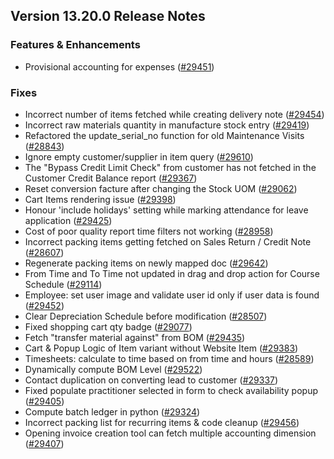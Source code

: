 ## Version 13.20.0 Release Notes

### Features & Enhancements

- Provisional accounting for expenses ([#29451](https://github.com/finergyrs/capkpi/pull/29451))

### Fixes

- Incorrect number of items fetched while creating delivery note ([#29454](https://github.com/finergyrs/capkpi/pull/29454))
- Incorrect raw materials quantity in manufacture stock entry ([#29419](https://github.com/finergyrs/capkpi/pull/29419))
- Refactored the update_serial_no function for old Maintenance Visits ([#28843](https://github.com/finergyrs/capkpi/pull/28843))
- Ignore empty customer/supplier in item query ([#29610](https://github.com/finergyrs/capkpi/pull/29610))
- The "Bypass Credit Limit Check" from customer has not fetched in the Customer Credit Balance report ([#29367](https://github.com/finergyrs/capkpi/pull/29367))
- Reset conversion facture after changing the Stock UOM ([#29062](https://github.com/finergyrs/capkpi/pull/29062))
- Cart Items rendering issue ([#29398](https://github.com/finergyrs/capkpi/pull/29398))
- Honour 'include holidays' setting while marking attendance for leave application ([#29425](https://github.com/finergyrs/capkpi/pull/29425))
- Cost of poor quality report time filters not working ([#28958](https://github.com/finergyrs/capkpi/pull/28958))
- Incorrect packing items getting fetched on Sales Return / Credit Note ([#28607](https://github.com/finergyrs/capkpi/pull/28607))
- Regenerate packing items on newly mapped doc ([#29642](https://github.com/finergyrs/capkpi/pull/29642))
- From Time and To Time not updated in drag and drop action for Course Schedule ([#29114](https://github.com/finergyrs/capkpi/pull/29114))
- Employee: set user image and validate user id only if user data is found ([#29452](https://github.com/finergyrs/capkpi/pull/29452))
- Clear Depreciation Schedule before modification ([#28507](https://github.com/finergyrs/capkpi/pull/28507))
- Fixed shopping cart qty badge ([#29077](https://github.com/finergyrs/capkpi/pull/29077))
- Fetch "transfer material against" from BOM ([#29435](https://github.com/finergyrs/capkpi/pull/29435))
- Cart & Popup Logic of Item variant without Website Item ([#29383](https://github.com/finergyrs/capkpi/pull/29383))
- Timesheets: calculate to time based on from time and hours ([#28589](https://github.com/finergyrs/capkpi/pull/28589))
- Dynamically compute BOM Level ([#29522](https://github.com/finergyrs/capkpi/pull/29522))
- Contact duplication on converting lead to customer ([#29337](https://github.com/finergyrs/capkpi/pull/29337))
- Fixed populate practitioner selected in form to check availability popup ([#29405](https://github.com/finergyrs/capkpi/pull/29405))
- Compute batch ledger in python ([#29324](https://github.com/finergyrs/capkpi/pull/29324))
- Incorrect packing list for recurring items & code cleanup ([#29456](https://github.com/finergyrs/capkpi/pull/29456))
- Opening invoice creation tool can fetch multiple accounting dimension ([#29407](https://github.com/finergyrs/capkpi/pull/29407))